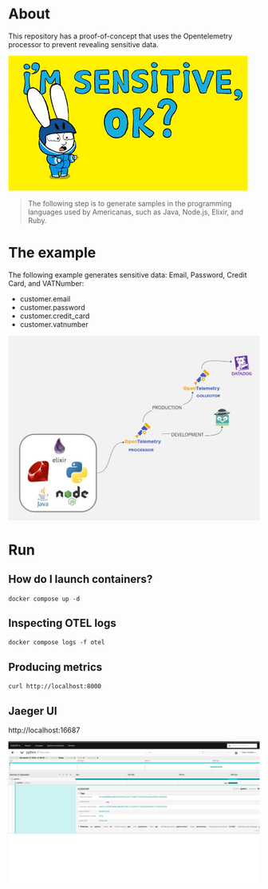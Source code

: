 # About

This repository has a proof-of-concept that uses the Opentelemetry processor to prevent revealing sensitive data.

![sensitive data](images/sensitive.gif)

> The following step is to generate samples in the programming languages used by Americanas, such as Java, Node.js, Elixir, and Ruby.

# The example

The following example generates sensitive data: Email, Password, Credit Card, and VATNumber:

- customer.email
- customer.password
- customer.credit_card
- customer.vatnumber

![example diagram](images/diagram_example.jpg)

# Run

## How do I launch containers?

```shell
docker compose up -d
```

## Inspecting OTEL logs

```shell
docker compose logs -f otel
```

## Producing metrics

```shell
curl http://localhost:8000
```

## Jaeger UI

http://localhost:16687

![Jaeger hashed sensitive data](images/jaeger-hash.png)